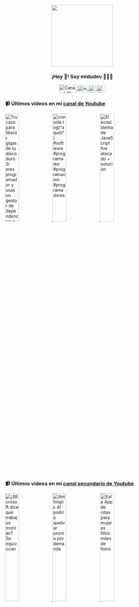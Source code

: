 <p align="center" width="300">
   <img align="center" width="200" src="https://user-images.githubusercontent.com/1561955/106762302-fda9de00-6635-11eb-99be-3ef744e60c0e.png" />
   <h3 align="center">¡Hey 👋! Soy midudev 👨🏻‍💻</h3>
</p>

<p align="center">
   <a href="https://twitch.tv/midudev" target="blank">
    <img align="center" src="https://upload.wikimedia.org/wikipedia/commons/c/ce/Twitch_logo_2019.svg" alt="Canal de Twitch de midudev" height="28px" width="56px" />
  </a>
  <span style="width: 8px;"> </span>
   <a href="https://youtube.com/midudev" target="blank">
    <img align="center" src="https://upload.wikimedia.org/wikipedia/commons/0/09/YouTube_full-color_icon_%282017%29.svg" alt="midudev" height="23px" width="33px" />
  </a>
  <span style="width: 8px;"> </span>
  <a href="https://instagram.com/midu.dev" target="blank">
    <img align="center" src="https://upload.wikimedia.org/wikipedia/commons/e/e7/Instagram_logo_2016.svg" alt="Canal de Instagram de midu.dev" height="23px" width="23px" />
  </a>
  <span style="width: 8px;"> </span>
  <a href="https://twitter.com/midudev" target="blank">
    <img align="center" src="https://upload.wikimedia.org/wikipedia/commons/thumb/6/6f/Logo_of_Twitter.svg/2491px-Logo_of_Twitter.svg.png" alt="Canal de Twitter de midudev" height="23px" width="28px" />
  </a>
</p>

### 📹 Últimos vídeos en mi [canal de Youtube](https://youtube.com/midudev?sub_confirmation=1)

<a href='https://youtu.be/h5LyG1I2Ugs' target='_blank'>
  <img width='30%' src='https://img.youtube.com/vi/h5LyG1I2Ugs/mqdefault.jpg' alt='Trucazo para liberar gigas de tu disco duro.  Si eres programador y usas un gestor de dependencias c' />
</a>
<a href='https://youtu.be/QkEojOByHyk' target='_blank'>
  <img width='30%' src='https://img.youtube.com/vi/QkEojOByHyk/mqdefault.jpg' alt='console.log(“aquiiii”)  #software #programador #programacion #programadores' />
</a>
<a href='https://youtu.be/Ao_zPIfaNPY' target='_blank'>
  <img width='30%' src='https://img.youtube.com/vi/Ao_zPIfaNPY/mqdefault.jpg' alt='El ecosistema de JavaScript fue atacado + solución' />
</a>

### 📹 Últimos vídeos en mi [canal secundario de Youtube](https://youtube.com/midulive?sub_confirmation=1)

<a href='https://youtu.be/VLRqbFU4IdE' target='_blank'>
  <img width='30%' src='https://img.youtube.com/vi/VLRqbFU4IdE/mqdefault.jpg' alt='¿Microsoft dice qué trabajos morirán? Se equivocan' />
</a>
<a href='https://youtu.be/Glns8xtF0Lw' target='_blank'>
  <img width='30%' src='https://img.youtube.com/vi/Glns8xtF0Lw/mqdefault.jpg' alt='Anthropic AI podría quebrar pronto por demanda' />
</a>
<a href='https://youtu.be/ItH7iFjJU3Y' target='_blank'>
  <img width='30%' src='https://img.youtube.com/vi/ItH7iFjJU3Y/mqdefault.jpg' alt='Esta App de citas para mujeres filtró miles de fotos' />
</a>